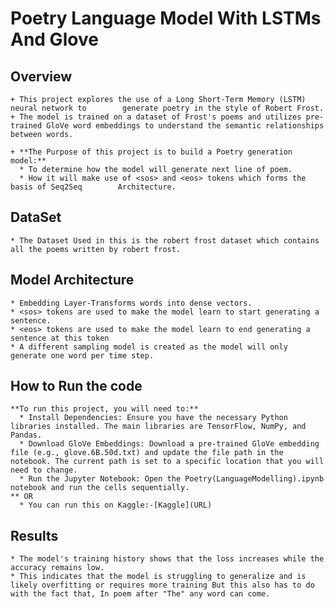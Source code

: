  # Poetry Language Model With LSTMs And Glove

 ## Overview
    + This project explores the use of a Long Short-Term Memory (LSTM) neural network to        generate poetry in the style of Robert Frost. 
    + The model is trained on a dataset of Frost's poems and utilizes pre-trained GloVe word embeddings to understand the semantic relationships between words.
    
    + **The Purpose of this project is to build a Poetry generation model:**
      * To determine how the model will generate next line of poem.
      * How it will make use of <sos> and <eos> tokens which forms the basis of Seq2Seq        Architecture.

 ## DataSet
    * The Dataset Used in this is the robert frost dataset which contains all the poems written by robert frost.

 ## Model Architecture
    * Embedding Layer-Transforms words into dense vectors.
    * <sos> tokens are used to make the model learn to start generating a sentence.
    * <eos> tokens are used to make the model learn to end generating a sentence at this token
    * A different sampling model is created as the model will only generate one word per time step.
 ## How to Run the code
    **To run this project, you will need to:**
      * Install Dependencies: Ensure you have the necessary Python libraries installed. The main libraries are TensorFlow, NumPy, and Pandas.
      * Download GloVe Embeddings: Download a pre-trained GloVe embedding file (e.g., glove.6B.50d.txt) and update the file path in the notebook. The current path is set to a specific location that you will need to change.
      * Run the Jupyter Notebook: Open the Poetry(LanguageModelling).ipynb notebook and run the cells sequentially.
    ** OR 
      * You can run this on Kaggle:-[Kaggle](URL)
 ## Results
    * The model's training history shows that the loss increases while the accuracy remains low. 
    * This indicates that the model is struggling to generalize and is likely overfitting or requires more training But this also has to do with the fact that, In poem after "The" any word can come.
     
     